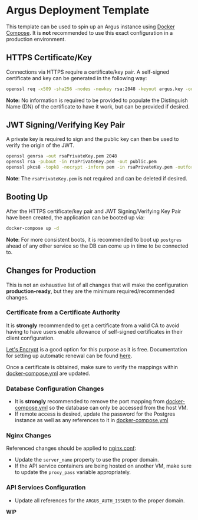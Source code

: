 # Argus Deployment Template

This template can be used to spin up an Argus instance using
[Docker Compose](https://docs.docker.com/compose/).
It is **not** recommended to use this exact configuration in a production
environment.

## HTTPS Certificate/Key

Connections via HTTPS require a certificate/key pair. A self-signed certificate
and key can be generated in the following way:

```bash
openssl req -x509 -sha256 -nodes -newkey rsa:2048 -keyout argus.key -out argus.crt
```

**Note:** No information is required to be provided to populate the
Distinguish Name (DN) of the certificate to have it work, but can be provided
if desired.

## JWT Signing/Verifying Key Pair

A private key is required to sign and the public key can then be used to verify
the origin of the JWT.

```bash
openssl genrsa -out rsaPrivateKey.pem 2048
openssl rsa -pubout -in rsaPrivateKey.pem -out public.pem
openssl pkcs8 -topk8 -nocrypt -inform pem -in rsaPrivateKey.pem -outform pem -out private.pem
```

**Note**: The `rsaPrivateKey.pem` is not required and can be deleted if desired.

## Booting Up

After the HTTPS certificate/key pair and JWT Signing/Verifying Key Pair have
been created, the application can be booted up via:

```bash
docker-compose up -d
```

**Note**: For more consistent boots, it is recommended to boot up `postgres`
ahead of any other service so the DB can come up in time to be connected to.

## Changes for Production

This is not an exhaustive list of all changes that will make the configuration
**production-ready**, but they are the minimum required/recommended changes.

### Certificate from a Certificate Authority
It is **strongly** recommended to get a certificate from a valid CA to avoid
having to have users enable allowance of self-signed certificates in their
client configuration.

[Let's Encrypt](https://letsencrypt.org/)
is a good option for this purpose as it is free. Documentation
for setting up automatic renewal can be found
[here](https://certbot.eff.org/).

Once a certificate is obtained, make sure to verify the mappings within
[docker-compose.yml](docker-compose.yml) are updated.

### Database Configuration Changes

- It is **strongly** recommended to remove the port mapping from
  [docker-compose.yml](docker-compose.yml) so the database can only
  be accessed from the host VM.
- If remote access is desired, update the password for the Postgres
  instance as well as any references to it in
  [docker-compose.yml](docker-compose.yml)

### Nginx Changes

Referenced changes should be applied to [nginx.conf](nginx.conf):
- Update the `server_name` property to use the proper domain.
- If the API service containers are being hosted on another VM, make sure to
  update the `proxy_pass` variable appropriately.

### API Services Configuration

- Update all references for the `ARGUS_AUTH_ISSUER` to the proper domain.

**WIP**

